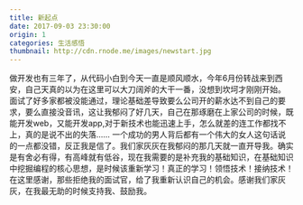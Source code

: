 ```yaml
---
title: 新起点
date: 2017-09-03 23:30:00
origin: 1
categories: 生活感悟
thumbnail: http://cdn.rnode.me/images/newstart.jpg
---
```

做开发也有三年了，从代码小白到今天一直是顺风顺水，今年6月份转战来到西安，自己天真的以为在这里可以大刀阔斧的大干一番，没想到坎坷才刚刚开始。
面试了好多家都被没能通过，理论基础差导致要么公司开的薪水达不到自己的要求，要么直接没音讯，这让我郁闷了好几天，自己在那琢磨在上家公司的时候，既能开发web，又能开发app,对于新技术也能迅速上手，怎么就差的连工作都找不上，真的是说不出的失落……
一个成功的男人背后都有一个伟大的女人这句话说的一点都没错，反正我是信了。我们家灰灰在我郁闷的那几天就一直开导我。确实是有舍必有得，有高峰就有低谷，现在我需要的是补充我的基础知识，在基础知识中挖掘编程的核心思想，是时候该重新学习！真正的学习！领悟技术！接纳技术！
在这里感谢，那些拒绝我的面试官，给了我重新认识自己的机会。感谢我们家灰灰，在我最无助的时候支持我、鼓励我。
